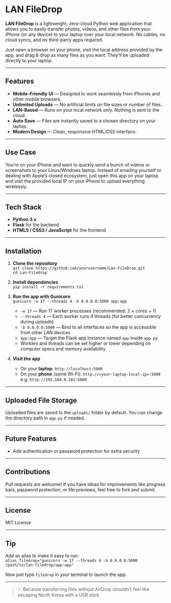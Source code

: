 # LAN FileDrop

**LAN FileDrop** is a lightweight, zero-cloud Python web application that allows you to easily transfer photos, videos, and other files from your iPhone (or any device) to your laptop over your local network. No cables, no cloud syncs, and no third-party apps required.

Just open a browser on your phone, visit the local address provided by the app, and drag & drop as many files as you want. They'll be uploaded directly to your laptop.

---

## Features

- **Mobile-Friendly UI** — Designed to work seamlessly from iPhones and other mobile browsers.  
- **Unlimited Uploads** — No artificial limits on file sizes or number of files.  
- **LAN-Based** — Runs on your local network only. Nothing is sent to the cloud.  
- **Auto Save** — Files are instantly saved to a chosen directory on your laptop.  
- **Modern Design** — Clean, responsive HTML/CSS interface.

---

## Use Case

You’re on your iPhone and want to quickly send a bunch of videos or screenshots to your Linux/Windows laptop. Instead of emailing yourself or dealing with Apple’s closed ecosystem, just open this app on your laptop and visit the provided local IP on your iPhone to upload everything wirelessly.

---

## Tech Stack

- **Python 3.x**  
- **Flask** for the backend  
- **HTML5 / CSS3 / JavaScript** for the frontend  

---

## Installation

1. **Clone the repository**  
   `git clone https://github.com/yourusername/Lan-FileDrop.git`  
   `cd Lan-Filedrop`

2. **Install dependencies**  
   `pip install -r requirements.txt`

3. **Run the app with Gunicorn**  
   `gunicorn -w 17 --threads 4 -b 0.0.0.0:5000 app:app`

   - `-w 17` — Run 17 worker processes (recommended: 2 × cores + 1)  
   - `--threads 4` — Each worker runs 4 threads (for better concurrency during uploads)  
   - `-b 0.0.0.0:5000` — Bind to all interfaces so the app is accessible from other LAN devices  
   - `app:app` — Target the Flask app instance named `app` inside `app.py`
   - Workers and threads can be set higher or lower depending on computer specs and memory availability
4. **Visit the app**  
   - On your **laptop**: `http://localhost:5000`  
   - On your **phone** (same Wi-Fi): `http://<your-laptop-local-ip>:5000`  
     e.g. `http://192.168.0.101:5000`

---

## Uploaded File Storage

Uploaded files are saved to the `uploads/` folder by default. You can change the directory path in `app.py` if needed.

---

<!-- ## Screenshot

![UI Screenshot](screenshot.png)

---
-->
## Future Features

- Add authentication or password protection for extra security 

---

## Contributions

Pull requests are welcome! If you have ideas for improvements like progress bars, password protection, or file previews, feel free to fork and submit.

---

## License

MIT License

---

## Tip

Add an alias to make it easy to run:  
`alias filedrop="gunicorn -w 17 --threads 4 -b 0.0.0.0:5000 /path/to/lan-filedrop/app:app"`

Now just type `filedrop` in your terminal to launch the app.

---


> ✨ Because transferring files without AirDrop shouldn’t feel like escaping North Korea with a USB stick.

